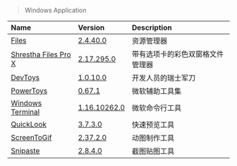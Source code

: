 > Windows Application

| Name                           | Version                            | Description                      |
| :----------------------------- | :--------------------------------- | :------------------------------- |
| [Files][Files]                 | [2.4.40.0][Files-Microsoft]        | 资源管理器                       |
| [Shrestha Files Pro X][SFiles] | [2.17.295.0][SFiles-Microsoft]     | 带有选项卡的彩色双窗格文件管理器 |
| [DevToys][DevToys]             | [1.0.10.0][DevToys-Microsoft]      | 开发人员的瑞士军刀               |
| [PowerToys][PowerToys]         | [0.67.1][PowerToys-Microsoft]      | 微软辅助工具集                   |
| [Windows Terminal][Terminal]   | [1.16.10262.0][Terminal-Microsoft] | 微软命令行工具                   |
| [QuickLook][QuickLook]         | [3.7.3.0][QuickLook-Microsoft]     | 快速预览工具                     |
| [ScreenToGif][ScreenToGif]     | [2.37.2.0][ScreenToGif-Microsoft]  | 动图制作工具                     |
| [Snipaste][Snipaste]           | [2.8.4.0][Snipaste-Microsoft]      | 截图贴图工具                     |

[Files]: https://github.com/files-community/Files '跳转主页'
[Files-Microsoft]: https://www.microsoft.com/store/productId/9NGHP3DX8HDX '跳转Microsoft Store'
[SFiles]: https://jptgamesandapps.github.io/ShresthaFiles/ '跳转主页'
[SFiles-Microsoft]: https://www.microsoft.com/store/productId/9NPNFFSV2HQM '跳转Microsoft Store'
[DevToys]: https://github.com/veler/DevToys '跳转主页'
[DevToys-Microsoft]: https://www.microsoft.com/store/productId/9PGCV4V3BK4W '跳转Microsoft Store'
[PowerToys]: https://github.com/microsoft/PowerToys '跳转主页'
[PowerToys-Microsoft]: https://docs.microsoft.com/zh-cn/windows/powertoys/ '跳转Microsoft Docs'
[Terminal]: https://github.com/microsoft/terminal '跳转主页'
[Terminal-Microsoft]: https://www.microsoft.com/store/productId/9N0DX20HK701 '跳转Microsoft Store'
[QuickLook]: https://github.com/QL-Win/QuickLook '跳转主页'
[QuickLook-Microsoft]: https://www.microsoft.com/store/productId/9NV4BS3L1H4S '跳转Microsoft Store'
[ScreenToGif]: https://www.screentogif.com/ '跳转主页'
[ScreenToGif-Microsoft]: https://www.microsoft.com/store/productId/9N3SQK8PDS8G '跳转Microsoft Store'
[Snipaste]: https://www.snipaste.com/ '跳转主页'
[Snipaste-Microsoft]: https://www.microsoft.com/store/productId/9P1WXPKB68KX '跳转Microsoft Store'

